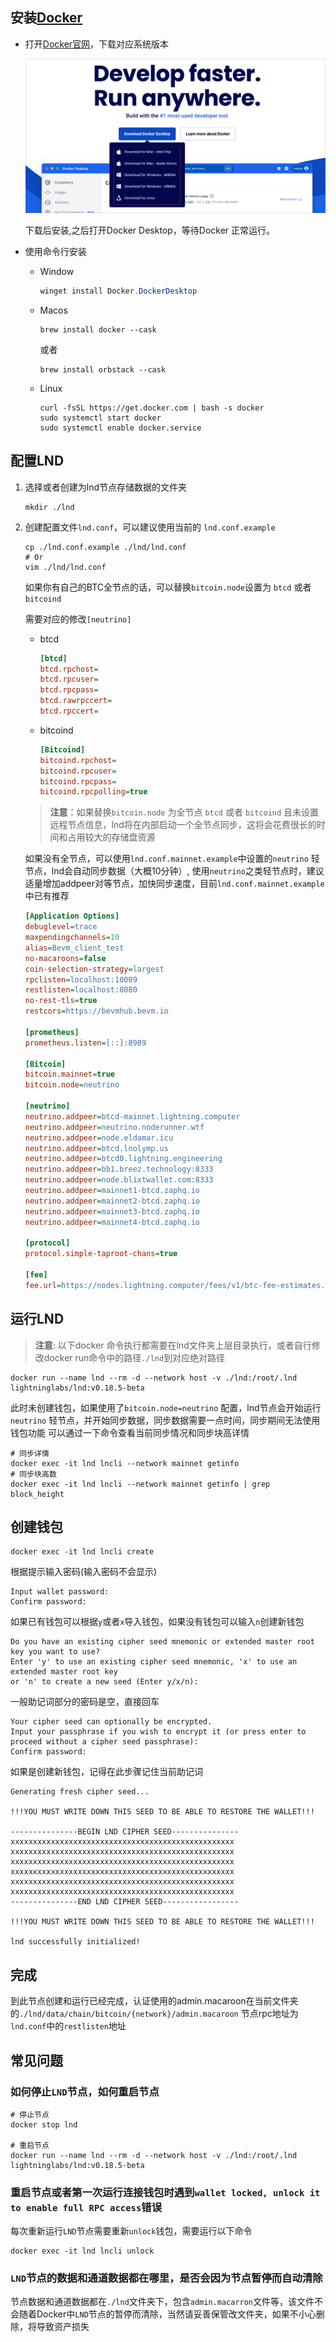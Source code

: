 ## 安装[Docker](https://www.docker.com/)

- 打开[Docker官网](https://www.docker.com/)，下载对应系统版本

  ![image-20241128wGu4uZRu@2x](../assets/images/image-20241128wGu4uZRu@2x.png)

  下载后安装,之后打开Docker Desktop，等待Docker 正常运行。

- 使用命令行安装

  - Window

    ```powershell
    winget install Docker.DockerDesktop
    ```

  - Macos

    ```shell
    brew install docker --cask
    ```

    或者

    ```shell
    brew install orbstack --cask
    ```

    

  - Linux

    ```shell
    curl -fsSL https://get.docker.com | bash -s docker
    sudo systemctl start docker
    sudo systemctl enable docker.service
    ```


## 配置LND

1. 选择或者创建为lnd节点存储数据的文件夹

   ```shell
   mkdir ./lnd 
   ```

   

2. 创建配置文件`lnd.conf`，可以建议使用当前的 `lnd.conf.example`

    ```shell
    cp ./lnd.conf.example ./lnd/lnd.conf
    # Or
    vim ./lnd/lnd.conf
    ```

    如果你有自己的BTC全节点的话，可以替换`bitcoin.node`设置为 `btcd` 或者 `bitcoind`

    需要对应的修改`[neutrino]` 

    - btcd

      ``` ini
      [btcd]
      btcd.rpchost=
      btcd.rpcuser=
      btcd.rpcpass=
      btcd.rawrpccert=
      btcd.rpccert=
      ```

      

    - bitcoind

      ``` ini
      [Bitcoind]
      bitcoind.rpchost=
      bitcoind.rpcuser=
      bitcoind.rpcpass=
      bitcoind.rpcpolling=true
      ```

    > **注意**：如果替换`bitcoin.node` 为全节点 `btcd` 或者 `bitcoind` 且未设置远程节点信息，lnd将在内部启动一个全节点同步，这将会花费很长的时间和占用较大的存储盘资源

    

    如果没有全节点，可以使用`lnd.conf.mainnet.example`中设置的`neutrino` 轻节点，lnd会自动同步数据（大概10分钟）, 使用`neutrino`之类轻节点时，建议适量增加addpeer对等节点，加快同步速度，目前`lnd.conf.mainnet.example`中已有推荐

    ``` ini
    [Application Options]
    debuglevel=trace
    maxpendingchannels=10
    alias=Bevm_client_test
    no-macaroons=false
    coin-selection-strategy=largest
    rpclisten=localhost:10009
    restlisten=localhost:8080
    no-rest-tls=true
    restcors=https://bevmhub.bevm.io
    
    [prometheus]
    prometheus.listen=[::]:8989
    
    [Bitcoin]
    bitcoin.mainnet=true
    bitcoin.node=neutrino
    
    [neutrino]
    neutrino.addpeer=btcd-mainnet.lightning.computer
    neutrino.addpeer=neutrino.noderunner.wtf
    neutrino.addpeer=node.eldamar.icu
    neutrino.addpeer=btcd.lnolymp.us
    neutrino.addpeer=btcd0.lightning.engineering
    neutrino.addpeer=bb1.breez.technology:8333
    neutrino.addpeer=node.blixtwallet.com:8333
    neutrino.addpeer=mainnet1-btcd.zaphq.io
    neutrino.addpeer=mainnet2-btcd.zaphq.io
    neutrino.addpeer=mainnet3-btcd.zaphq.io
    neutrino.addpeer=mainnet4-btcd.zaphq.io
    
    [protocol]
    protocol.simple-taproot-chans=true
    
    [fee]
    fee.url=https://nodes.lightning.computer/fees/v1/btc-fee-estimates.json
    ```

## 运行LND

> **注意**: 以下docker 命令执行都需要在lnd文件夹上层目录执行，或者自行修改docker run命令中的路径`./lnd`到对应绝对路径

```shell
docker run --name lnd --rm -d --network host -v ./lnd:/root/.lnd lightninglabs/lnd:v0.18.5-beta
```

此时未创建钱包，如果使用了`bitcoin.node=neutrino` 配置，lnd节点会开始运行`neutrino` 轻节点，并开始同步数据，同步数据需要一点时间，同步期间无法使用钱包功能
可以通过一下命令查看当前同步情况和同步块高详情

```shell
# 同步详情
docker exec -it lnd lncli --network mainnet getinfo
# 同步块高数
docker exec -it lnd lncli --network mainnet getinfo | grep block_height
```

## 创建钱包

```shell
docker exec -it lnd lncli create
```

根据提示输入密码(输入密码不会显示)

```shell
Input wallet password:
Confirm password:
```

如果已有钱包可以根据`y`或者`x`导入钱包，如果没有钱包可以输入`n`创建新钱包

``` shell
Do you have an existing cipher seed mnemonic or extended master root key you want to use?
Enter 'y' to use an existing cipher seed mnemonic, 'x' to use an extended master root key
or 'n' to create a new seed (Enter y/x/n):
```

一般助记词部分的密码是空，直接回车

```shell
Your cipher seed can optionally be encrypted.
Input your passphrase if you wish to encrypt it (or press enter to proceed without a cipher seed passphrase):
Confirm password:
```

如果是创建新钱包，记得在此步骤记住当前助记词

```shell
Generating fresh cipher seed...

!!!YOU MUST WRITE DOWN THIS SEED TO BE ABLE TO RESTORE THE WALLET!!!

---------------BEGIN LND CIPHER SEED---------------
xxxxxxxxxxxxxxxxxxxxxxxxxxxxxxxxxxxxxxxxxxxxxxxxxx
xxxxxxxxxxxxxxxxxxxxxxxxxxxxxxxxxxxxxxxxxxxxxxxxxx
xxxxxxxxxxxxxxxxxxxxxxxxxxxxxxxxxxxxxxxxxxxxxxxxxx
xxxxxxxxxxxxxxxxxxxxxxxxxxxxxxxxxxxxxxxxxxxxxxxxxx
xxxxxxxxxxxxxxxxxxxxxxxxxxxxxxxxxxxxxxxxxxxxxxxxxx
xxxxxxxxxxxxxxxxxxxxxxxxxxxxxxxxxxxxxxxxxxxxxxxxxx
---------------END LND CIPHER SEED-----------------

!!!YOU MUST WRITE DOWN THIS SEED TO BE ABLE TO RESTORE THE WALLET!!!

lnd successfully initialized!
```



## 完成

到此节点创建和运行已经完成，认证使用的admin.macaroon在当前文件夹的`./lnd/data/chain/bitcoin/{network}/admin.macaroon`
节点rpc地址为`lnd.conf`中的`restlisten`地址

## 常见问题

### 如何停止`LND`节点，如何重启节点

```shell
# 停止节点
docker stop lnd

# 重启节点
docker run --name lnd --rm -d --network host -v ./lnd:/root/.lnd lightninglabs/lnd:v0.18.5-beta
```

### 重启节点或者第一次运行连接钱包时遇到`wallet locked, unlock it to enable full RPC access`错误
每次重新运行`LND`节点需要重新`unlock`钱包，需要运行以下命令

```shell
docker exec -it lnd lncli unlock
```

### `LND`节点的数据和通道数据都在哪里，是否会因为节点暂停而自动清除
节点数据和通道数据都在`./lnd`文件夹下，包含`admin.macarron`文件等，该文件不会随着Docker中`LND`节点的暂停而清除，当然请妥善保管改文件夹，如果不小心删除，将导致资产损失

